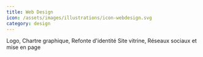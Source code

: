 ```yaml
---
title: Web Design
icon: /assets/images/illustrations/icon-webdesign.svg
category: design
---
```

Logo, Chartre graphique, Refonte d'identité
Site vitrine, Réseaux sociaux et mise en page